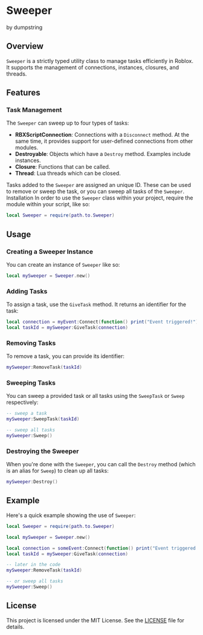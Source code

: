 # Sweeper

by dumpstring

## Overview

`Sweeper` is a strictly typed utility class to manage tasks efficiently in Roblox. It supports the management of connections, instances, closures, and threads.

## Features

### Task Management

The `Sweeper` can sweep up to four types of tasks:

- **RBXScriptConnection**: Connections with a `Disconnect` method. At the same time, it provides support for user-defined connections from other modules.
- **Destroyable**: Objects which have a `Destroy` method. Examples include instances.
- **Closure**: Functions that can be called.
- **Thread**: Lua threads which can be closed.

Tasks added to the `Sweeper` are assigned an unique ID. These can be used to remove or sweep the task, or you can sweep all tasks of the `Sweeper`.
Installation
In order to use the `Sweeper` class within your project, require the module within your script, like so:

```lua
local Sweeper = require(path.to.Sweeper)
```

## Usage

### Creating a Sweeper Instance

You can create an instance of `Sweeper` like so:

```lua
local mySweeper = Sweeper.new()
```

### Adding Tasks

To assign a task, use the `GiveTask` method. It returns an identifier for the task:

```lua
local connection = myEvent:Connect(function() print("Event triggered!") end)
local taskId = mySweeper:GiveTask(connection)
```

### Removing Tasks

To remove a task, you can provide its identifier:

```lua
mySweeper:RemoveTask(taskId)

```

### Sweeping Tasks

You can sweep a provided task or all tasks using the `SweepTask` or `Sweep` respectively:

```lua
-- sweep a task
mySweeper:SweepTask(taskId)

-- sweep all tasks
mySweeper:Sweep()
```

### Destroying the Sweeper

When you're done with the `Sweeper`, you can call the `Destroy` method (which is an alias for `Sweep`) to clean up all tasks:

```lua
mySweeper:Destroy()
```

## Example

Here's a quick example showing the use of `Sweeper`:

```lua
local Sweeper = require(path.to.Sweeper)

local mySweeper = Sweeper.new()

local connection = someEvent:Connect(function() print("Event triggered!") end)
local taskId = mySweeper:GiveTask(connection)

-- later in the code
mySweeper:RemoveTask(taskId)

-- or sweep all tasks
mySweeper:Sweep()
```

## License

This project is licensed under the MIT License. See the [LICENSE](LICENSE) file for details.
